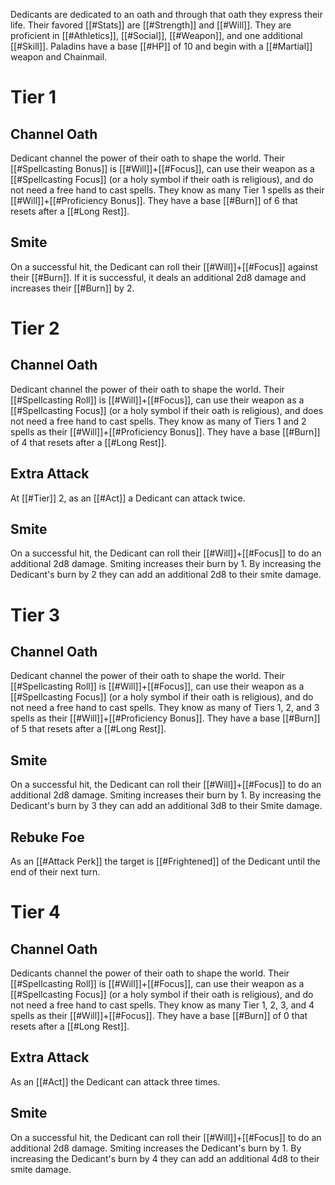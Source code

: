 Dedicants are dedicated to an oath and through that oath they express their life. Their favored [[#Stats]] are [[#Strength]] and [[#Will]]. They are proficient in [[#Athletics]], [[#Social]], [[#Weapon]], and one additional [[#Skill]]. Paladins have a base [[#HP]] of 10 and begin with a [[#Martial]] weapon and Chainmail.

# Tier 1

## Channel Oath
Dedicant channel the power of their oath to shape the world. Their [[#Spellcasting Bonus]] is [[#Will]]+[[#Focus]], can use their weapon as a [[#Spellcasting Focus]] (or a holy symbol if their oath is religious), and do not need a free hand to cast spells. They know as many Tier 1 spells as their [[#Will]]+[[#Proficiency Bonus]]. They have a base [[#Burn]] of 6 that resets after a [[#Long Rest]].

## Smite
On a successful hit, the Dedicant can roll their [[#Will]]+[[#Focus]] against their [[#Burn]]. If it is successful, it deals an additional 2d8 damage and increases their [[#Burn]] by 2. 

# Tier 2

## Channel Oath
Dedicant channel the power of their oath to shape the world. Their [[#Spellcasting Roll]] is [[#Will]]+[[#Focus]], can use their weapon as a [[#Spellcasting Focus]] (or a holy symbol if their oath is religious), and does not need a free hand to cast spells. They know as many of Tiers 1 and 2 spells as their [[#Will]]+[[#Proficiency Bonus]]. They have a base [[#Burn]] of 4 that resets after a [[#Long Rest]].

## Extra Attack
At [[#Tier]] 2, as an [[#Act]] a Dedicant can attack twice.

## Smite
On a successful hit, the Dedicant can roll their [[#Will]]+[[#Focus]] to do an additional 2d8 damage.  Smiting increases their burn by 1. By increasing the Dedicant's burn by 2 they can add an additional 2d8 to their smite damage.

# Tier 3

## Channel Oath
Dedicant channel the power of their oath to shape the world. Their [[#Spellcasting Roll]] is [[#Will]]+[[#Focus]], can use their weapon as a [[#Spellcasting Focus]] (or a holy symbol if their oath is religious), and do not need a free hand to cast spells. They know as many of Tiers 1, 2, and 3 spells as their [[#Will]]+[[#Proficiency Bonus]]. They have a base [[#Burn]] of 5 that resets after a [[#Long Rest]].

## Smite
On a successful hit, the Dedicant can roll their [[#Will]]+[[#Focus]] to do an additional 2d8 damage.  Smiting increases their burn by 1. By increasing the Dedicant's burn by 3 they can add an additional 3d8 to their Smite damage.

## Rebuke Foe
As an [[#Attack Perk]] the target is [[#Frightened]] of the Dedicant until the end of their next turn.

# Tier 4

## Channel Oath
Dedicants channel the power of their oath to shape the world. Their [[#Spellcasting Roll]] is [[#Will]]+[[#Focus]], can use their weapon as a [[#Spellcasting Focus]] (or a holy symbol if their oath is religious), and do  not need a free hand to cast spells. They know as many Tier 1, 2, 3, and 4 spells as their [[#Will]]+[[#Focus]]. They have a base [[#Burn]] of 0 that resets after a [[#Long Rest]].

## Extra Attack
As an [[#Act]] the Dedicant can attack three times.

## Smite
On a successful hit, the Dedicant can roll their [[#Will]]+[[#Focus]] to do an additional 2d8 damage.  Smiting increases the Dedicant's burn by 1. By increasing the Dedicant's burn by 4 they can add an additional 4d8 to their smite damage.
